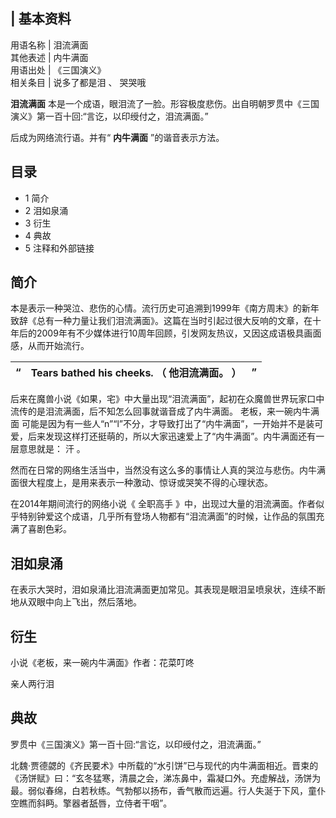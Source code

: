 |  **基本资料**  
---  
用语名称  |  泪流满面   
其他表述  |  内牛满面   
用语出处  |  《三国演义》   
相关条目  |  说多了都是泪  、  哭哭哦   
  
**泪流满面** 本是一个成语，眼泪流了一脸。形容极度悲伤。出自明朝罗贯中《三国演义》第一百十回:“言讫，以印绶付之，泪流满面。”

后成为网络流行语。并有“ **内牛满面** ”的谐音表示方法。

##  目录

  * 1  简介 
  * 2  泪如泉涌 
  * 3  衍生 
  * 4  典故 
  * 5  注释和外部链接 

##  简介

本是表示一种哭泣、悲伤的心情。流行历史可追溯到1999年《南方周末》的新年致辞《总有一种力量让我们泪流满面》。这篇在当时引起过很大反响的文章，在十年后的2009年有不少媒体进行10周年回顾，引发网友热议，又因这成语极具画面感，从而开始流行。

|  “  |  Tears bathed his cheeks.  （  他泪流满面。  ）  |  ”   
---|---|---  
  
后来在魔兽小说《如果，宅》中大量出现“泪流满面”，起初在众魔兽世界玩家口中流传的是泪流满面，后不知怎么回事就谐音成了内牛满面。  老板，来一碗内牛满面
可能是因为有一些人“n”“l”不分，才导致打出了“内牛满面”，一开始并不是装可爱，后来发现这样打还挺萌的，所以大家迅速爱上了“内牛满面”。内牛满面还有一层意思就是：
汗  。

然而在日常的网络生活当中，当然没有这么多的事情让人真的哭泣与悲伤。内牛满面很大程度上，是用来表示一种激动、惊讶或哭笑不得的心理状态。

在2014年期间流行的网络小说《  全职高手
》中，出现过大量的泪流满面。作者似乎特别钟爱这个成语，几乎所有登场人物都有“泪流满面”的时候，让作品的氛围充满了喜剧色彩。

##  泪如泉涌

在表示大哭时，泪如泉涌比泪流满面更加常见。其表现是眼泪呈喷泉状，连续不断地从双眼中向上飞出，然后落地。

##  衍生

小说《老板，来一碗内牛满面》作者：花菜叮咚

亲人两行泪

##  典故

罗贯中《三国演义》第一百十回:“言讫，以印绶付之，泪流满面。”

北魏·贾德勰的《齐民要术》中所载的“水引饼”已与现代的内牛满面相近。晋束的《汤饼赋》曰：“玄冬猛寒，清晨之会，涕冻鼻中，霜凝口外。充虚解战，汤饼为最。弱似春绵，白若秋练。气勃郁以扬布，香气散而远遍。行人失涎于下风，童仆空瞧而斜眄。擎器者舐唇，立侍者干咽”。
